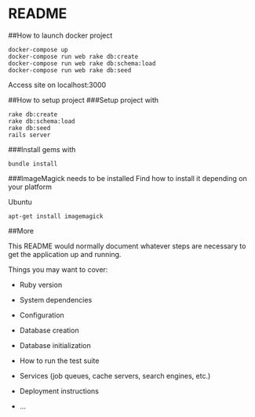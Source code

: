 # README

##How to launch docker project
```
docker-compose up
docker-compose run web rake db:create
docker-compose run web rake db:schema:load
docker-compose run web rake db:seed
```

Access site on localhost:3000

##How to setup project
###Setup project with
```
rake db:create
rake db:schema:load
rake db:seed
rails server
```

###Install gems with
```
bundle install
```

###ImageMagick needs to be installed
Find how to install it depending on your platform

Ubuntu
```
apt-get install imagemagick
```

##More

This README would normally document whatever steps are necessary to get the
application up and running.

Things you may want to cover:

* Ruby version

* System dependencies

* Configuration

* Database creation

* Database initialization

* How to run the test suite

* Services (job queues, cache servers, search engines, etc.)

* Deployment instructions

* ...
